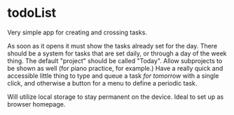 # todoList
Very simple app for creating and crossing tasks.


As soon as it opens it must show the tasks already set for the day. There should be a system for tasks that are set daily, or through a day of the week thing.
The default "project" should be called "Today". Allow subprojects to be shown as well (for piano practice, for example.) Have a really quick and accessible little thing to type and queue a task *for tomorrow* with a single click, and otherwise a button for a menu to define a periodic task.

Will utilize local storage to stay permanent on the device. Ideal to set up as browser homepage.